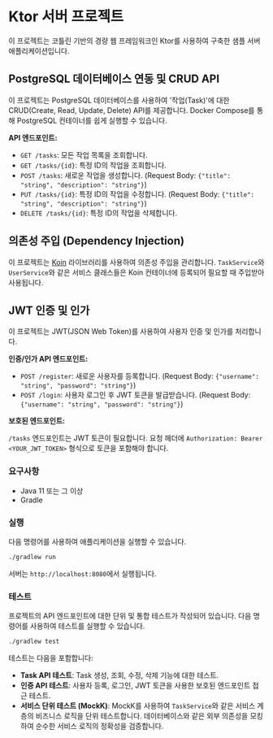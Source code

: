 # Ktor 서버 프로젝트

이 프로젝트는 코틀린 기반의 경량 웹 프레임워크인 Ktor를 사용하여 구축한 샘플 서버 애플리케이션입니다.

## PostgreSQL 데이터베이스 연동 및 CRUD API

이 프로젝트는 PostgreSQL 데이터베이스를 사용하여 '작업(Task)'에 대한 CRUD(Create, Read, Update, Delete) API를 제공합니다. Docker Compose를 통해 PostgreSQL 컨테이너를 쉽게 실행할 수 있습니다.

**API 엔드포인트:**

* `GET /tasks`: 모든 작업 목록을 조회합니다.
* `GET /tasks/{id}`: 특정 ID의 작업을 조회합니다.
* `POST /tasks`: 새로운 작업을 생성합니다. (Request Body: `{"title": "string", "description": "string"}`)
* `PUT /tasks/{id}`: 특정 ID의 작업을 수정합니다. (Request Body: `{"title": "string", "description": "string"}`)
* `DELETE /tasks/{id}`: 특정 ID의 작업을 삭제합니다.

## 의존성 주입 (Dependency Injection)

이 프로젝트는 [Koin](https://insert-koin.io/) 라이브러리를 사용하여 의존성 주입을 관리합니다. `TaskService`와 `UserService`와 같은 서비스 클래스들은 Koin 컨테이너에 등록되어 필요할 때 주입받아 사용됩니다.

## JWT 인증 및 인가

이 프로젝트는 JWT(JSON Web Token)를 사용하여 사용자 인증 및 인가를 처리합니다.

**인증/인가 API 엔드포인트:**

* `POST /register`: 새로운 사용자를 등록합니다. (Request Body: `{"username": "string", "password": "string"}`)
* `POST /login`: 사용자 로그인 후 JWT 토큰을 발급받습니다. (Request Body: `{"username": "string", "password": "string"}`)

**보호된 엔드포인트:**

`/tasks` 엔드포인트는 JWT 토큰이 필요합니다. 요청 헤더에 `Authorization: Bearer <YOUR_JWT_TOKEN>` 형식으로 토큰을 포함해야 합니다.



### 요구사항

- Java 11 또는 그 이상
- Gradle

### 실행

다음 명령어를 사용하여 애플리케이션을 실행할 수 있습니다.

```bash
./gradlew run
```

서버는 `http://localhost:8080`에서 실행됩니다.

### 테스트

프로젝트의 API 엔드포인트에 대한 단위 및 통합 테스트가 작성되어 있습니다. 다음 명령어를 사용하여 테스트를 실행할 수 있습니다.

```bash
./gradlew test
```

테스트는 다음을 포함합니다:

*   **Task API 테스트**: Task 생성, 조회, 수정, 삭제 기능에 대한 테스트.
*   **인증 API 테스트**: 사용자 등록, 로그인, JWT 토큰을 사용한 보호된 엔드포인트 접근 테스트.
*   **서비스 단위 테스트 (MockK)**: MockK를 사용하여 `TaskService`와 같은 서비스 계층의 비즈니스 로직을 단위 테스트합니다. 데이터베이스와 같은 외부 의존성을 모킹하여 순수한 서비스 로직의 정확성을 검증합니다.
